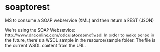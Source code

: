 # soaptorest
MS to consume a SOAP webservice (XML) and then return a REST (JSON)

We're using the SOAP Webservice: http://www.dneonline.com/calculator.asmx?wsdl In order to make sense in the future, there's a WSDL sample in the resource/sample folder. The file is the current WSDL content from the URL.
